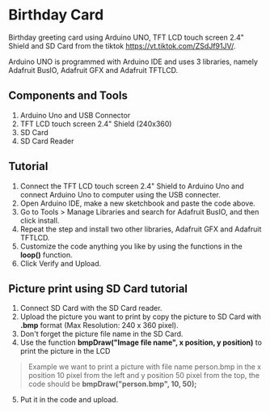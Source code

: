 # Birthday Card
Birthday greeting card using Arduino UNO, TFT LCD touch screen 2.4" Shield and SD Card from the tiktok https://vt.tiktok.com/ZSdJf91JV/. 

Arduino UNO is programmed with Arduino IDE and uses 3 libraries, namely Adafruit BusIO, Adafruit GFX and Adafruit TFTLCD.

## Components and Tools
1. Arduino Uno and USB Connector
2. TFT LCD touch screen 2.4" Shield (240x360)
3. SD Card
4. SD Card Reader

## Tutorial
1. Connect the TFT LCD touch screen 2.4" Shield to Arduino Uno and connect Arduino Uno to computer using the USB connecter.
2. Open Arduino IDE, make a new sketchbook and paste the code above. 
3. Go to Tools > Manage Libraries and search for Adafruit BusIO, and then click install.
4. Repeat the step and install two other libraries, Adafruit GFX and Adafruit TFTLCD.
5. Customize the code anything you like by using the functions in the **loop()** function.
6. Click Verify and Upload.

## Picture print using SD Card tutorial
1. Connect SD Card with the SD Card reader.
2. Upload the picture you want to print by copy the picture to SD Card with **.bmp** format (Max Resolution: 240 x 360 pixel).
3. Don't forget the picture file name in the SD Card.
4. Use the function **bmpDraw("Image file name", x position, y position)** to print the picture in the LCD
> Example we want to print a picture with file name person.bmp in the x position 10 pixel from the left and 
> y position 50 pixel from the top, the code should be **bmpDraw("person.bmp", 10, 50);**
5. Put it in the code and upload.
